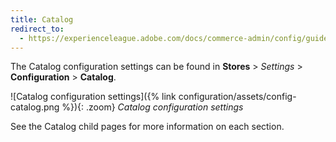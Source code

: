 ```yaml
---
title: Catalog
redirect_to:
  - https://experienceleague.adobe.com/docs/commerce-admin/config/guide-overview.html
---
```


The Catalog configuration settings can be found in **Stores** > _Settings_ > **Configuration** > **Catalog**.

![Catalog configuration settings]({% link configuration/assets/config-catalog.png %}){: .zoom}
_Catalog configuration settings_

See the Catalog child pages for more information on each section.
